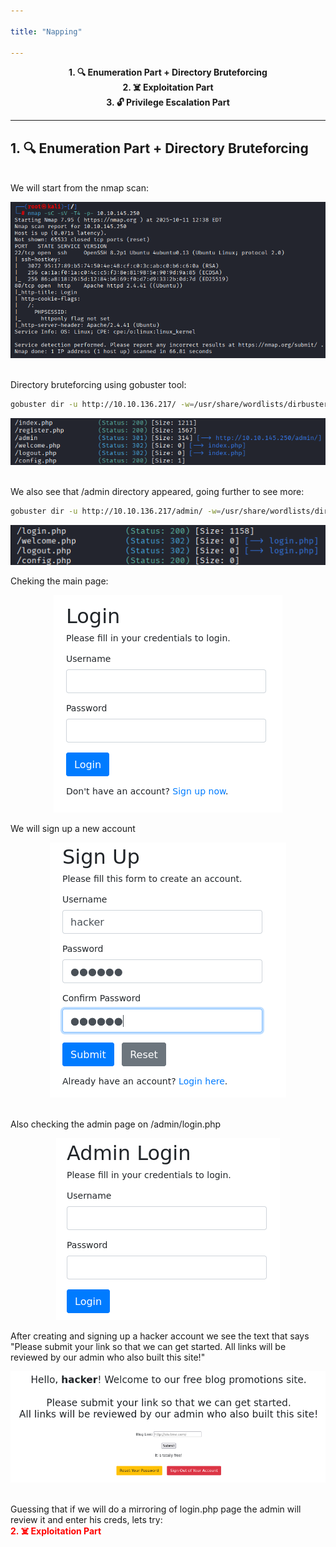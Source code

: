 ```yaml
---

title: "Napping"

---
```

<center>
<strong>1. 🔍 Enumeration Part + Directory Bruteforcing</strong><br> 
<strong>2. ☠️ Exploitation Part</strong><br>
<strong>3. 🔓 Privilege Escalation Part</strong>
</center>

---

<span style="color:red"><h2>1. 🔍 Enumeration Part + Directory Bruteforcing</h2></span><br>
We will start from the nmap scan:
<center>
<img src="./images/nmap_napping.png"> 
</center><br>

Directory bruteforcing using gobuster tool:<br>
```bash
gobuster dir -u http://10.10.136.217/ -w=/usr/share/wordlists/dirbuster/directory-list-lowercase-2.3-medium.txt -x php
```
<center>
<img src="./images/gobuster_napping.png">
</center><br>

We also see that /admin directory appeared, going further to see more:<br>
```bash
gobuster dir -u http://10.10.136.217/admin/ -w=/usr/share/wordlists/dirbuster/directory-list-lowercase-2.3-medium.txt -x php
```

<center>
<img src="./images/gobuster_admin_napping.png"> 
</center>

Cheking the main page:<br>
<center>
<img src="./images/mainpage_napping.png">
</center>

We will sign up a new account<br>
<center>
<img src="./images/sign_up_napping.png">
</center><br>

Also checking the admin page on /admin/login.php<br>
<center>
<img src="./images/admin_login_napping.png">
</center>

After creating and signing up a hacker account we see the text that says "Please submit your link so that we can get started.
All links will be reviewed by our admin who also built this site!"<br>
<center>
<img src="./images/loggedin_napping.png">
</center>
<br>

Guessing that if we will do a mirroring of login.php page the admin will review it and enter his creds, lets try:<br>
<span style="color:red"><strong>2. ☠️ Exploitation Part</strong></span><br>

